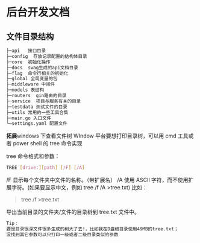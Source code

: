 # 后台开发文档

## 文件目录结构

```sh
├─api   接口目录
├─config  存放记录配置的结构体目录
├─core  初始化操作
├─docs  swag生成的api文档目录
├─flag  命令行相关的初始化
├─global 全局变量的包
├─middleware 中间件
├─models 表结构
├─routers  gin路由的目录
├─service  项目与服务有关的目录
├─testdata 测试文件的目录
├─utils 常用的一些工具合集
├─main.go 入口文件
└─settings.yaml 配置文件
```

**拓展**windows 下查看文件树
WIndow 平台要想打印目录树，可以用 cmd 工具或者 power shell 的 tree 命令实现

tree 命令格式和参数：

```sh
TREE [drive:][path] [/F] [/A]
```

/F 显示每个文件夹中文件的名称。（带扩展名）
/A 使用 ASCII 字符，而不使用扩展字符。(如果要显示中文，例如 tree /f /A >tree.txt)
比如：

> tree /f >tree.txt

导出当前目录的文件夹/文件的目录树到 tree.txt 文件中。

```sh
Tip：
要是目录很深文件很多生成的树大了去!，比如我在D盘根目录使用49MB的tree.txt；
没找到其它参数可以只打印一级或者二级目录类似的参数
```
